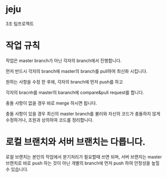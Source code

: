# jeju
3조 팀프로젝트

# 작업 규칙
작업은 master branch가 아닌 각자의 branch에서 진행합니다.

먼저 반드시 각자의 branch에 master의 branch를 pull하여 최신화 시킵니다.

원하는 사항을 수정 한 후에,
각자의 branch에 먼저 push를 하고

각자의 bracnh를 master의 baranch에 compare&pull request를 합니다.

충돌 사항이 없을 경우 바로 merge 하시면 됩니다.

충돌 사항이 있을 경우 최신의 master branch를 불러와 자신의 코드가 충돌하지 않게 수정하거나,
조원과 상의하여 코드를 정리합니다.

# 로컬 브랜치와 서버 브랜치는 다릅니다.
로컬 브랜치는 본인의 작업에서 분기처리가 필요할때 쓰면 되며,
서버 브랜치는 master 브랜치로 바로 push 하는 것이 아닌 개별의 branch에 먼저 push 하여 안정성을 높힐 수 있습니다.
